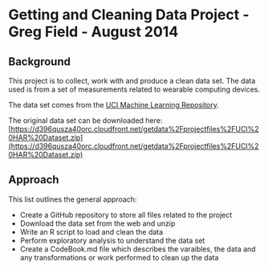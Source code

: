 Getting and Cleaning Data Project - Greg Field - August 2014
============================================================

Background
----------

This project is to collect, work with and produce a clean data set.  The
data used is from a set of measurements related to wearable computing devices.

The data set comes from the [UCI Machine Learning Repository](http://archive.ics.uci.edu/ml/datasets/Human+Activity+Recognition+Using+Smartphones).

The original data set can be downloaded here: [https://d396qusza40orc.cloudfront.net/getdata%2Fprojectfiles%2FUCI%20HAR%20Dataset.zip](https://d396qusza40orc.cloudfront.net/getdata%2Fprojectfiles%2FUCI%20HAR%20Dataset.zip)

Approach
--------

This list outlines the general approach:

* Create a GitHub repository to store all files related to the project
* Download the data set from the web and unzip
* Write an R script to load and clean the data
* Perform exploratory analysis to understand the data set
* Create a CodeBook.md file which describes the varaibles, the data and
any transformations or work performed to clean up the data
